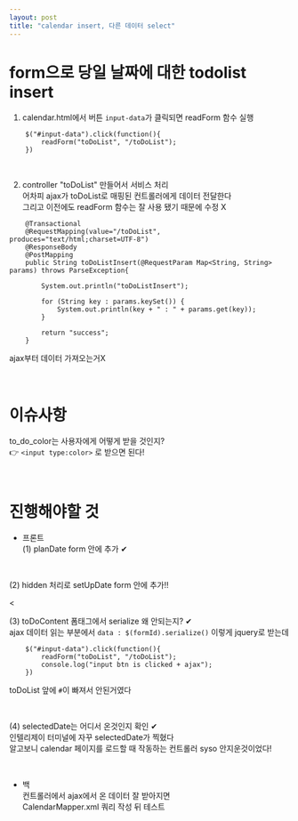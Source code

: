 ```yaml
---
layout: post
title: "calendar insert, 다른 데이터 select"
---
```


# form으로 당일 날짜에 대한 todolist insert
1. calendar.html에서 버튼 `input-data`가 클릭되면 readForm 함수 실행  
```
    $("#input-data").click(function(){
        readForm("toDoList", "/toDoList");
    })
```

<br>

2. controller "toDoList" 만들어서 서비스 처리  
어차피 ajax가 toDoList로 매핑된 컨트롤러에게 데이터 전달한다  
그리고 이전에도 readForm 함수는 잘 사용 됐기 때문에 수정 X  

```
    @Transactional
    @RequestMapping(value="/toDoList", produces="text/html;charset=UTF-8")
    @ResponseBody
    @PostMapping
    public String toDoListInsert(@RequestParam Map<String, String> params) throws ParseException{

        System.out.println("toDoListInsert");

        for (String key : params.keySet()) {
            System.out.println(key + " : " + params.get(key));
        }

        return "success";
    }
```
ajax부터 데이터 가져오는거X

<br>

# 이슈사항
to_do_color는 사용자에게 어떻게 받을 것인지?  
👉 `<input type:color>` 로 받으면 된다!

<br>

# 진행해야할 것
- 프론트  
(1) planDate form 안에 추가 ✔  

<br>

(2) hidden 처리로 setUpDate form 안에 추가!!  

<

(3) toDoContent 폼태그에서 serialize 왜 안되는지? ✔  
ajax 데이터 읽는 부분에서 `data : $(formId).serialize()` 이렇게 jquery로 받는데  
```
    $("#input-data").click(function(){
        readForm("toDoList", "/toDoList");
        console.log("input btn is clicked + ajax");
    })
```
toDoList 앞에 `#`이 빠져서 안된거였다  

<br>

(4) selectedDate는 어디서 온것인지 확인 ✔  
인텔리제이 터미널에 자꾸 selectedDate가 찍혔다  
알고보니 calendar 페이지를 로드할 때 작동하는 컨트롤러 syso 안지운것이었다!  

<br>

- 백  
컨트롤러에서 ajax에서 온 데이터 잘 받아지면  
CalendarMapper.xml 쿼리 작성 뒤 테스트  
